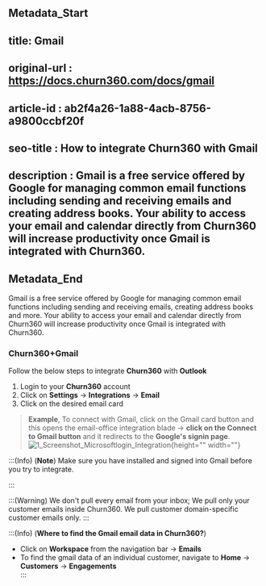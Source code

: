 ## Metadata_Start
## title: Gmail
## original-url : https://docs.churn360.com/docs/gmail
## article-id : ab2f4a26-1a88-4acb-8756-a9800ccbf20f
## seo-title : How to integrate Churn360 with Gmail
## description : Gmail is a free service offered by Google for managing common email functions including sending and receiving emails and creating address books. Your ability to access your email and calendar directly from Churn360 will increase productivity once Gmail is integrated with Churn360.

## Metadata_End
Gmail is a free service offered by Google for managing common email functions including sending and receiving emails, creating address books and more. Your ability to access your email and calendar directly from Churn360 will increase productivity once Gmail is integrated with Churn360.

### Churn360+Gmail
 Follow the below steps to integrate **Churn360** with **Outlook**
 
 1. Login to your **Churn360** account
 2. Click on **Settings** → **Integrations** → **Email**
 3. Click on the desired email card

> **Example**, To connect with Gmail, click on the Gmail card button and this opens the email-office integration blade → **click on the Connect to Gmail button** and it redirects to the **Google's signin page**.
![1_Screenshot_Microsoftlogin_Integration](https://cdn.document360.io/b618a27d-7a6e-4dfb-84d1-30d3ef656644/Images/Documentation/1_Screenshot_Microsoftlogin_Integration.png){height="" width=""}


:::(Info) (**Note**)
Make sure you have installed and signed into Gmail before you try to integrate.

:::

:::(Warning) 
We don't pull every email from your inbox; We pull only your customer emails inside Churn360. We pull customer domain-specific customer emails only.
:::

:::(Info) (**Where to find the Gmail email data in Churn360?**)
* Click on **Workspace** from the navigation bar → **Emails** 
*  To find the gmail data of an individual customer, navigate to **Home** → **Customers** → **Engagements**  
:::

